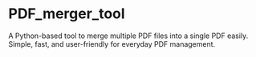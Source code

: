 # PDF_merger_tool
A Python-based tool to merge multiple PDF files into a single PDF easily. Simple, fast, and user-friendly for everyday PDF management.
